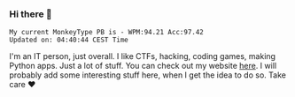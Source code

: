 ### Hi there 👋
<!-- PB START -->
```
My current MonkeyType PB is - WPM:94.21 Acc:97.42
Updated on: 04:40:44 CEST Time
```
<!-- PB END -->
I'm an IT person, just overall. I like CTFs, hacking, coding games, making Python apps. Just a lot of stuff.
You can check out my website [here](https://skill3472.github.io/).
I will probably add some interesting stuff here, when I get the idea to do so. Take care ❤️
